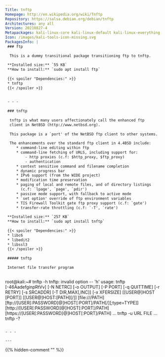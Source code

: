 ```yaml
---
Title: tnftp
Homepage: http://en.wikipedia.org/wiki/Tnftp
Repository: https://salsa.debian.org/debian/tnftp
Architectures: any all
Version: 20210827-4
Metapackages: kali-linux-core kali-linux-default kali-linux-everything kali-linux-headless kali-linux-large kali-linux-nethunter kali-linux-wsl 
Icon: /images/kali-tools-icon-missing.svg
PackagesInfo: |
 ### ftp
 
  This is a dummy transitional package transitioning ftp to tnftp.
 
 **Installed size:** `55 KB`  
 **How to install:** `sudo apt install ftp`  
 
 {{< spoiler "Dependencies:" >}}
 * tnftp
 {{< /spoiler >}}
 
 
 - - -
 
 ### tnftp
 
  tnftp is what many users affectionately call the enhanced ftp
  client in NetBSD (http://www.netbsd.org).
   
  This package is a `port' of the NetBSD ftp client to other systems.
   
  The enhancements over the standard ftp client in 4.4BSD include:
     * command-line editing within ftp
     * command-line fetching of URLS, including support for:
         - http proxies (c.f: $http_proxy, $ftp_proxy)
         - authentication
     * context sensitive command and filename completion
     * dynamic progress bar
     * IPv6 support (from the WIDE project)
     * modification time preservation
     * paging of local and remote files, and of directory listings
       (c.f: `lpage', `page', `pdir')
     * passive mode support, with fallback to active mode
     * `set option' override of ftp environment variables
     * TIS Firewall Toolkit gate ftp proxy support (c.f: `gate')
     * transfer-rate throttling (c.f: `-T', `rate')
 
 **Installed size:** `257 KB`  
 **How to install:** `sudo apt install tnftp`  
 
 {{< spoiler "Dependencies:" >}}
 * libc6 
 * libedit2 
 * libssl3 
 {{< /spoiler >}}
 
 ##### tnftp
 
 Internet file transfer program
 
 ```
 root@kali:~# tnftp -h
 tnftp: invalid option -- 'h'
 usage: tnftp [-46AadefginpRtVv] [-N NETRC] [-o OUTPUT] [-P PORT] [-q QUITTIME]
            [-r RETRY] [-s SRCADDR] [-T DIR,MAX[,INC]] [-x XFERSIZE]
            [[USER@]HOST [PORT]]
            [[USER@]HOST:[PATH][/]]
            [file:///PATH]
            [ftp://[USER[:PASSWORD]@]HOST[:PORT]/PATH[/][;type=TYPE]]
            [http://[USER[:PASSWORD]@]HOST[:PORT]/PATH]
            [https://[USER[:PASSWORD]@]HOST[:PORT]/PATH]
            ...
        tnftp -u URL FILE ...
        tnftp -?
 ```
 
 - - -
 
---
```

{{% hidden-comment "<!--Do not edit anything above this line-->" %}}
